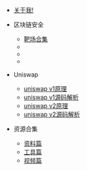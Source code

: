 * [关于我!](./docs/me.md)
  
* 区块链安全

  * [靶场合集](./docs/靶场合集.md)
  * [](./docs/c-2数据结构.md)
  * [](./docs/c-3算法.md)
  * [](./docs/c-4操作系统.md)

* Uniswap

  * [uniswap v1原理](./docs/Defi/uniswap/uniswapv1原理.md)
  * [uniswap v1源码解析](./docs/Defi/uniswap/uniswapv1源码解析.md)
  * [uniswap v2原理](./docs/uniswap/uniswapv2原理.md)
  * [uniswap v2源码解析](./docs/Defi/uniswap/uniswapv2源码解析.md)
  
* 资源合集

  * [资料篇](./docs/一些优质资料.md)
  * [工具篇](./docs/一些好用的工具.md)
  * [视频篇](./docs/一些好用的工具.md)
